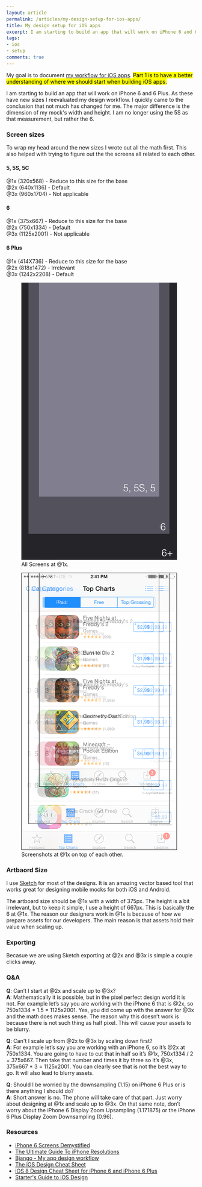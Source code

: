 ```yaml
---
layout: article
permalink: /articles/my-design-setup-for-ios-apps/
title: My design setup for iOS apps
excerpt: I am starting to build an app that will work on iPhone 6 and 6 Plus. As these have new sizes I reevaluated my design workflow.
tags:
- ios
- setup
comments: true
---
```


<p>My goal is to document <a href="/articles/my-workflow-for-ios-apps/">my workflow for iOS apps</a>. <mark>Part 1 is to have a better understanding of where we should start when building iOS apps.</mark></p>

<p>I am starting to build an app that will work on iPhone 6 and 6 Plus. As these have new sizes I reevaluated my design workflow. I quickly came to the conclusion that not much has changed for me. The major difference is the dimension of my mock's width and height. I am no longer using the 5S as that measurement, but rather the 6.</p>

<h3>Screen sizes</h3>
<p>To wrap my head around the new sizes I wrote out all the math first. This also helped with trying to figure out the the screens all related to each other.</p>

<h4>5, 5S, 5C</h4>
<p>@1x (320x568) - Reduce to this size for the base<br/>
@2x (640x1136) - Default<br/>
@3x (960x1704) - Not applicable</p>

<h4>6</h4>
<p>@1x (375x667) - Reduce to this size for the base<br/>
@2x (750x1334) - Default<br/>
@3x (1125x2001) - Not applicable</p>

<h4>6 Plus</h4>
<p>@1x (414X736) - Reduce to this size for the base<br/>
@2x (818x1472) - Irrelevant<br/>
@3x (1242x2208) - Default</p>

<div class="row">
<div class="col-6">

<figure>
<img src="/assets/posts/my-design-setup-for-ios-apps/size.png"/>
<figcaption>All Screens at @1x.</figcaption>
</figure>

</div><!--/col-->
<div class="col-6">

<figure>
<img src="/assets/posts/my-design-setup-for-ios-apps/screens.png"/>
<figcaption>Screenshots at @1x on top of each other.</figcaption>
</figure>

</div><!--/col-->
</div><!--/row-->

<h3>Artbaord Size</h3>
<p>I use <a href="http://bohemiancoding.com/sketch/">Sketch</a> for most of the designs. It is an amazing vector based tool that works great for designing mobile mocks for both iOS and Android.</p>
<p>The artboard size should be @1x with a width of 375px. The height is a bit irrelevant, but to keep it simple, I use a height of 667px. This is basically the 6 at @1x. The reason our designers work in @1x is because of how we prepare assets for our developers. The main reason is that assets hold their value when scaling up.</p>

<h3>Exporting</h3>
<p>Becasue we are using Sketch exporting at @2x and @3x is simple a couple clicks away.</p>

<h3>Q&amp;A</h3>

<p><strong>Q</strong>: Can’t I start at @2x and scale up to @3x?<br/>
<strong>A</strong>: Mathematically it is possible, but in the pixel perfect design world it is not. For example let’s say you are working with the iPhone 6 that is @2x, so 750x1334 * 1.5 = 1125x2001. Yes, you did come up with the answer for @3x and the math does makes sense. The reason why this doesn’t work is because there is not such thing as half pixel. This will cause your assets to be blurry.</p>

<p><strong>Q</strong>: Can't I scale up from @2x to @3x by scaling down first?<br/>
<strong>A</strong>: For example let’s say you are working with an iPhone 6, so it’s @2x at 750x1334. You are going to have to cut that in half so it’s @1x, 750x1334 / 2 = 375x667. Then take that number and times it by three so it’s @3x, 375x667 * 3 = 1125x2001. You can clearly see that is not the best way to go. It will also lead to blurry assets.</p>

<p><strong>Q</strong>: Should I be worried by the downsampling (1.15) on iPhone 6 Plus or is there anything I should do?<br/>
<strong>A</strong>: Short answer is no. The phone will take care of that part. Just worry about designing at @1x and scale up to @3x. On that same note, don’t worry about the iPhone 6 Display Zoom Upsampling (1.171875) or the iPhone 6 Plus Display Zoom Downsampling (0.96).</p>


<h3>Resources</h3>
<ul>
  <li><a href="http://www.paintcodeapp.com/news/iphone-6-screens-demystified">iPhone 6 Screens Demystified</a></li>
  <li><a href="http://www.paintcodeapp.com/news/ultimate-guide-to-iphone-resolutions">The Ultimate Guide To iPhone Resolutions</a></li>
  <li><a href="http://bjango.com/articles/appdesignworkflow/">Bjango - My app design workflow</a></li>
  <li><a href="http://ivomynttinen.com/blog/the-ios-7-design-cheat-sheet/">The iOS Design Cheat Sheet</a></li>
  <li><a href="http://click-labs.com/ios-8-design-cheat-sheet-and-free-iphone6plus-gui-psd/">iOS 8 Design Cheat Sheet for iPhone 6 and iPhone 6 Plus</a></li>
  <li><a href="http://taybenlor.com/2013/05/21/designing-for-ios.html">Starter's Guide to iOS Design</a></li>
</ul>
